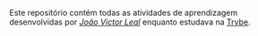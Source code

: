 Este repositório contém todas as atividades de aprendizagem desenvolvidas por _[João Victor Leal](www.linkedin.com/in/joão-victor-gusmão-leal-6917aa224)_ enquanto estudava na [Trybe](https://www.betrybe.com/).
